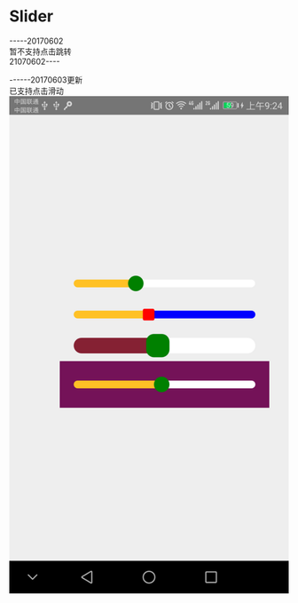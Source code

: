 # Slider
-----20170602</br>
暂不支持点击跳转</br>
21070602----</br>

------20170603更新</br>
已支持点击滑动</br>
<a href="https://github.com/liliang4869/Slider/blob/master/example.PNG"><img src="https://github.com/liliang4869/Slider/blob/master/example.PNG" width="1080"></a>
